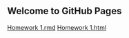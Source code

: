 ## Welcome to GitHub Pages





[Homework 1.rmd](fall21-mehmeteozturk/x1.Rmd)
[Homework 1.html](fall21-mehmeteozturk/x1.html)



